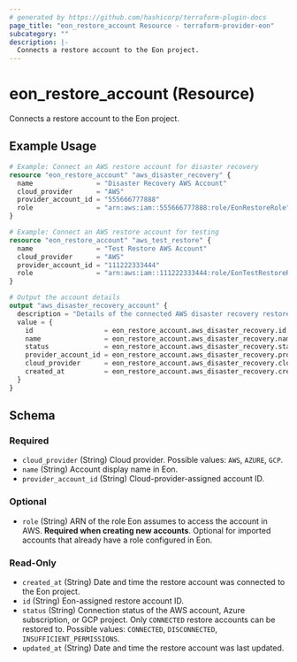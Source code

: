 ```yaml
---
# generated by https://github.com/hashicorp/terraform-plugin-docs
page_title: "eon_restore_account Resource - terraform-provider-eon"
subcategory: ""
description: |-
  Connects a restore account to the Eon project.
---
```


# eon_restore_account (Resource)

Connects a restore account to the Eon project.

## Example Usage

```terraform
# Example: Connect an AWS restore account for disaster recovery
resource "eon_restore_account" "aws_disaster_recovery" {
  name                = "Disaster Recovery AWS Account"
  cloud_provider      = "AWS"
  provider_account_id = "555666777888"
  role                = "arn:aws:iam::555666777888:role/EonRestoreRole"
}

# Example: Connect an AWS restore account for testing
resource "eon_restore_account" "aws_test_restore" {
  name                = "Test Restore AWS Account"
  cloud_provider      = "AWS"
  provider_account_id = "111222333444"
  role                = "arn:aws:iam::111222333444:role/EonTestRestoreRole"
}

# Output the account details
output "aws_disaster_recovery_account" {
  description = "Details of the connected AWS disaster recovery restore account"
  value = {
    id                  = eon_restore_account.aws_disaster_recovery.id
    name                = eon_restore_account.aws_disaster_recovery.name
    status              = eon_restore_account.aws_disaster_recovery.status
    provider_account_id = eon_restore_account.aws_disaster_recovery.provider_account_id
    cloud_provider      = eon_restore_account.aws_disaster_recovery.cloud_provider
    created_at          = eon_restore_account.aws_disaster_recovery.created_at
  }
}
```

<!-- schema generated by tfplugindocs -->
## Schema

### Required

- `cloud_provider` (String) Cloud provider. Possible values: `AWS`, `AZURE`, `GCP`.
- `name` (String) Account display name in Eon.
- `provider_account_id` (String) Cloud-provider-assigned account ID.

### Optional

- `role` (String) ARN of the role Eon assumes to access the account in AWS. **Required when creating new accounts**. Optional for imported accounts that already have a role configured in Eon.

### Read-Only

- `created_at` (String) Date and time the restore account was connected to the Eon project.
- `id` (String) Eon-assigned restore account ID.
- `status` (String) Connection status of the AWS account, Azure subscription, or GCP project. Only `CONNECTED` restore accounts can be restored to. Possible values: `CONNECTED`, `DISCONNECTED`, `INSUFFICIENT_PERMISSIONS`.
- `updated_at` (String) Date and time the restore account was last updated.
